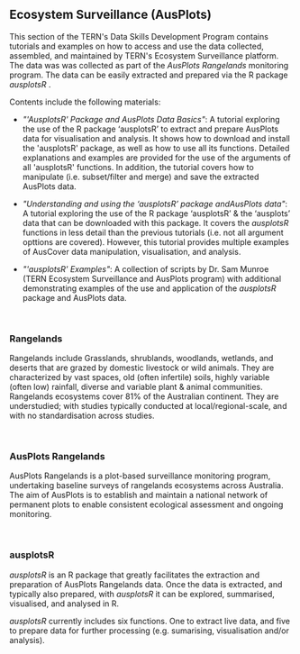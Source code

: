## Ecosystem Surveillance (AusPlots)

This section of the TERN's Data Skills Development Program contains tutorials and examples on how to access and use the data collected, assembled, and maintained by TERN's Ecosystem Surveillance platform. The data was  was collected as part of the *AusPlots Rangelands* monitoring program. The data can be easily extracted and prepared via the R package *ausplotsR* .

Contents include the following materials:

* *"'AusplotsR' Package and AusPlots Data Basics"*: A tutorial exploring the use of the R package ‘ausplotsR’ to extract and prepare AusPlots data for visualisation and analysis. It shows how to download and install the 'ausplotsR' package, as well as how to use all its functions. Detailed explanations and examples are provided for the use of the arguments of all 'ausplotsR' functions. In addition, the tutorial covers how to manipulate (i.e. subset/filter and merge) and save the extracted AusPlots data. 

* *"Understanding and using the ‘ausplotsR’ package andAusPlots data"*: A tutorial exploring the use of the R package ‘ausplotsR’ & the ‘ausplots’ data that can be downloaded with this package. It covers the *ausplotsR* functions in less detail than the previous tutorials (i.e. not all argument opttions are covered). However, this tutorial provides multiple examples of AusCover data manipulation, visualisation, and analysis.

* *"'ausplotsR' Examples"*: A collection of scripts by Dr. Sam Munroe (TERN Ecosystem Surveillance and AusPlots program) with additional demonstrating examples of the use and application of the *ausplotsR* package and AusPlots data.


&nbsp;
### Rangelands

Rangelands include Grasslands, shrublands, woodlands, wetlands, and deserts that are grazed by domestic livestock or wild animals. They are characterized by vast spaces, old (often infertile) soils, highly variable (often low) rainfall, diverse and variable plant & animal communities. Rangelands ecosystems cover 81% of the Australian continent. They are understudied; with studies typically conducted at local/regional-scale, and with no standardisation across studies.


&nbsp;
### AusPlots Rangelands
AusPlots Rangelands is a plot-based surveillance monitoring program, undertaking baseline surveys of rangelands ecosystems across Australia. The aim of AusPlots is to establish and maintain a national network of permanent plots to enable consistent ecological assessment and ongoing monitoring.


&nbsp;
### ausplotsR

*ausplotsR* is an R package that greatly facilitates the extraction and preparation of AusPlots
Rangelands data. Once the data is extracted, and typically also prepared, with *ausplotsR* it can be explored, summarised, visualised, and analysed in R.   

*ausplotsR* currently includes six functions. One to extract live data, and five to prepare data for further processing (e.g. sumarising, visualisation and/or analysis).
